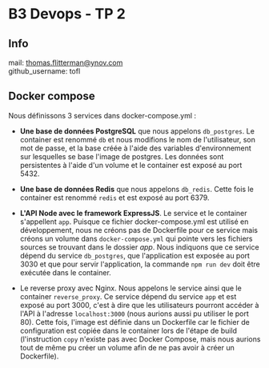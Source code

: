 # B3 Devops - TP 2

## Info

mail: thomas.flitterman@ynov.com  
github_username: tofl

## Docker compose

Nous définissons 3 services dans docker-compose.yml :

- **Une base de données PostgreSQL** que nous appelons `db_postgres`. Le container est renommé `db` et nous modifions le nom de l'utilisateur, son mot de passe, et la base créée à l'aide des variables d'environnement sur lesquelles se base l'image de postgres. Les données sont persistentes à l'aide d'un volume et le container est exposé au port 5432.

- **Une base de données Redis** que nous appelons `db_redis`. Cette fois le container est renommé `redis` et est exposé au port 6379.

- **L'API Node avec le framework ExpressJS**. Le service et le container s'appellent `app`. Puisque ce fichier docker-compose.yml est utilisé en développement, nous ne créons pas de Dockerfile pour ce service mais créons un volume dans `docker-compose.yml` qui pointe vers les fichiers sources se trouvant dans le dossier *app*. Nous indiquons que ce service dépend du service `db_postgres`, que l'application est exposée au port 3030 et que pour servir l'application, la commande `npm run dev` doit être exécutée dans le container.

- Le reverse proxy avec Nginx. Nous appelons le service ainsi que le container `reverse_proxy`. Ce service dépend du service `app` et est exposé au port 3000, c'est à dire que les utilisateurs pourront accéder à l'API à l'adresse `localhost:3000` (nous aurions aussi pu utiliser le port 80). Cette fois, l'image est définie dans un Dockerfile car le fichier de configuration est copiée dans le container lors de l'étape de build (l'instruction `copy` n'existe pas avec Docker Compose, mais nous aurions tout de même pu créer un volume afin de ne pas avoir à créer un Dockerfile).